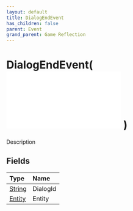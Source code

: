 ```yaml
---
layout: default
title: DialogEndEvent
has_children: false
parent: Event
grand_parent: Game Reflection
---
```

# DialogEndEvent( ![ EntityEventBase ](/game-reflection/events/entity_event_base.md) )
Description 

## Fields
| Type | Name |
|:-------------|:--------------|
| [String](/game-reflection/components/string.md) | DialogId |
| [Entity](/game-reflection/classes/entity.md) | Entity |
